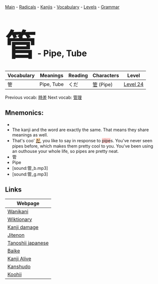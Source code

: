 <style> bigfont {font-size: 100px}</style>
[Main](../README.md) -
[Radicals](../radicals.md) -
[Kanjis](../kanjis.md) -
[Vocabulary](../vocabulary.md) -
[Levels](../levels.md) -
[Grammar](../grammar.md)
# <bigfont> 管</bigfont> - Pipe, Tube 

| Vocabulary | Meanings | Reading | Characters | Level |
| --- | --- | --- | --- | --- |
| 管 | Pipe, Tube | くだ |  [管](../kanjis/管.md) (Pipe) | [Level 24](../levels/wk_level24.md) |

Previous vocab: [時差](時差.md) Next vocab: [管理](管理.md) 

## Mnemonics:

* 
* The kanji and the word are exactly the same. That means they share meanings as well.
* That's coo' <span style="background-color:#fed8b1"> [だ](https://jisho.org/search/だ)</span>, you like to say in response to <span style="background-color:#ffcccb"> pipe</span>s. You've never seen pipes before, which makes them pretty cool to you. You've been using an outhouse your whole life, so pipes are pretty neat.
* 管
* Pipe
* [sound:管_b.mp3]
* [sound:管_g.mp3]


## Links 

| Webpage |
| --- |
| [Wanikani          ](https://www.wanikani.com/kanji/管) |
| [Wiktionary        ](https://en.wiktionary.org/wiki/管) |
| [Kanji damage      ](http://www.kanjidamage.com/kanji/search?utf8=✓&q=管) |
| [Jitenon           ](https://jitenon.com/kanji/管) |
| [Tanoshii japanese ](https://www.tanoshiijapanese.com/dictionary/kanji.cfm?k=管) |
| [Baike             ](https://baike.baidu.com/item/管) |
| [Kanji Alive       ](https://app.kanjialive.com/管) |
| [Kanshudo          ](https://www.kanshudo.com/searchmn?q=管) |
| [Koohii            ](https://kanji.koohii.com/study/kanji/管) |
